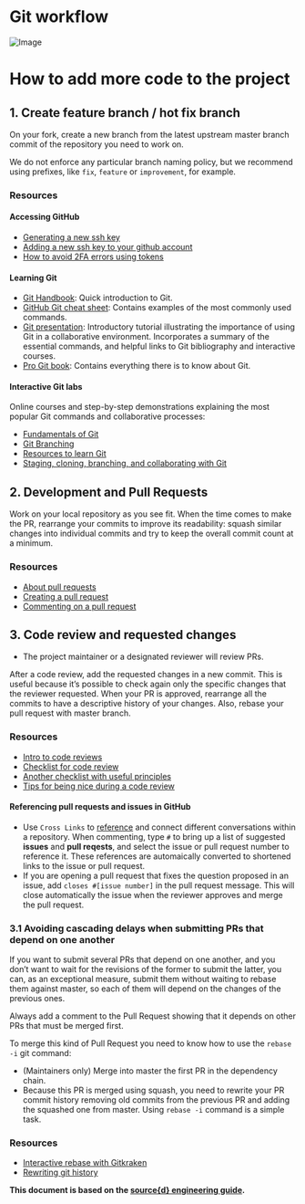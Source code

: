 # Git workflow

![Image](images/git-flow-app.png?raw=true)

# How to add more code to the project

## 1. Create feature branch / hot fix branch
On your fork, create a new branch from the latest upstream master branch
commit of the repository you need to work on.

We do not enforce any particular branch naming policy, but we recommend using prefixes, like `fix`, `feature` or `improvement`, for example.

### Resources

#### Accessing GitHub
- [Generating a new ssh key](https://docs.github.com/en/github/authenticating-to-github/generating-a-new-ssh-key-and-adding-it-to-the-ssh-agent)
- [Adding a new ssh key to your github account](https://docs.github.com/en/github/authenticating-to-github/adding-a-new-ssh-key-to-your-github-account)
- [How to avoid 2FA errors using tokens](https://medium.com/@ginnyfahs/github-error-authentication-failed-from-command-line-3a545bfd0ca8)

#### Learning Git
- [Git Handbook](https://guides.github.com/introduction/git-handbook/): Quick introduction to Git.
- [GitHub Git cheat sheet](https://education.github.com/git-cheat-sheet-education.pdf): 
  Contains examples of the most commonly used commands.
- [Git presentation](http://vmarkovtsev.github.io/mipt_web_2015/02_git/index.html): 
  Introductory tutorial illustrating the importance of using Git in a collaborative environment. Incorporates a summary of the essential commands, and helpful links to Git bibliography and interactive courses.
- [Pro Git book](https://git-scm.com/book/en/v2): Contains everything there is to know about Git.

#### Interactive Git labs
Online courses and step-by-step demonstrations explaining the most popular Git commands and collaborative processes: 

- [Fundamentals of Git](https://gitimmersion.com/lab_01.html)
- [Git Branching](https://learngitbranching.js.org/)
- [Resources to learn Git](https://try.github.io/)
- [Staging, cloning, branching, and collaborating with Git](https://www.pluralsight.com/courses/code-school-git-real)

## 2. Development and Pull Requests
Work on your local repository as you see fit. When the time comes to make the PR, rearrange your 
commits to improve its readability: squash similar changes into individual commits and try 
to keep the overall commit count at a minimum.

### Resources
- [About pull requests](https://docs.github.com/en/github/collaborating-with-issues-and-pull-requests/about-pull-requests)
- [Creating a pull request](https://docs.github.com/en/github/collaborating-with-issues-and-pull-requests/creating-a-pull-request)
- [Commenting on a pull request](https://docs.github.com/en/github/collaborating-with-issues-and-pull-requests/commenting-on-a-pull-request)

## 3. Code review and requested changes

- The project maintainer or a designated reviewer will review PRs.

After a code review, add the requested changes in a new commit. This is useful
because it’s possible to check again only the specific changes that the reviewer
requested. When your PR is approved, rearrange all the commits to have a descriptive history of your changes. Also, rebase your pull request with master branch.

### Resources
* [Intro to code reviews](https://www.evoketechnologies.com/blog/simple-effective-code-review-tips/)
* [Checklist for code review](https://www.evoketechnologies.com/blog/code-review-checklist-perform-effective-code-reviews/)
* [Another checklist with useful principles](https://dev.to/codemouse92/10-principles-of-a-good-code-review-2eg)
* [Tips for being nice during a code review](https://developers.redhat.com/blog/2019/07/08/10-tips-for-reviewing-code-you-dont-like/)

#### Referencing pull requests and issues in GitHub 

* Use `Cross Links` to [reference](https://docs.github.com/en/github/writing-on-github/autolinked-references-and-urls#issues-and-pull-requests) and connect different conversations within a repository. When commenting, type `#` to bring up a list of suggested __issues__ and __pull reqests__, and select the issue or pull request number to reference it. These references are automaically converted to shortened links to the issue or pull request. 
* If you are opening a pull request that fixes the question proposed in an issue, add `closes #[issue number]` in the pull request message. This will close automatically the issue when the reviewer approves and merge the pull request.

### 3.1 Avoiding cascading delays when submitting PRs that depend on one another
If you want to submit several PRs that depend on one another, and you don’t want to wait for the revisions of the former to submit the latter, you can, as an exceptional measure, submit them without 
waiting to rebase them against master, so each of them will depend on the changes of the previous ones.

Always add a comment to the Pull Request showing that it depends on other PRs
that must be merged first.

To merge this kind of Pull Request you need to know how to use the
`rebase -i` git command:

- (Maintainers only) Merge into master the first PR in the dependency chain.
- Because this PR is merged using squash, you need to rewrite your PR commit
history removing old commits from the previous PR and adding the squashed one from
master. Using `rebase -i` command is a simple task.
  
### Resources

* [Interactive rebase with Gitkraken](https://support.gitkraken.com/working-with-repositories/interactive-rebase/)
* [Rewriting git history](https://git-scm.com/book/en/v2/Git-Tools-Rewriting-History)


**This document is based on the [source{d} engineering guide](https://github.com/src-d/guide/blob/master/engineering/git-flow.md).**
